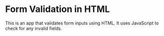 # Form Validation in HTML

This is an app that validates form inputs using HTML. It uses JavaScript to check for any invalid fields.
